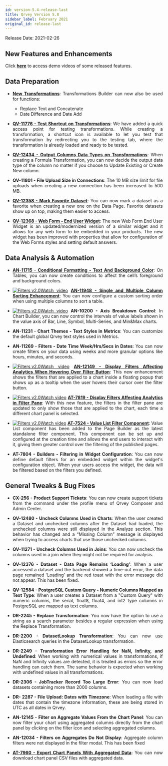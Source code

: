 ```yaml
---
id: version-5.4-release-last
title: Qrvey Version 5.8
sidebar_label: February 2021
original_id: release-last
---
```

<div style="text-align: justify">
Release Date: 2021-02-26


## New Features and Enhancements 

Click <a href="/docs/video-training/release/version-5.8" target="_blank"> <strong>here</strong></a> to access demo videos of some released features.


## Data Preparation


* <a href="/docs/ui-docs/datasets/transformations/" target="_blank"><strong>New Transformations</strong></a>: Transformations Builder can now also be used for functions:
  * Replace Text and Concatenate
  * Date Difference and Date Add


* <a href="/docs/ui-docs/datasets/transformations/" target="_blank"><strong>QV-11776 - Test Shortcut on Transformations</strong></a>: We have added a quick access point for testing transformations. While creating a transformation, a shortcut icon is available to let you test that transformation by redirecting you to the testing tab, where the transformation is already loaded and ready to be tested.

* <a href="/docs/ui-docs/datasets/transformations/" target="_blank"><strong>QV-12434 - Output Columns Data Types on Transformations</strong></a>: When creating a Formula Transformation, you can now decide the output data type of the column no matter if you choose to Update Existing or Create New column.


* **QV-11801 - File Upload Size in Connections**: The 10 MB size limit for file uploads when creating a new connection has been increased to 500 MB.

* <a href="/docs/ui-docs/datasets/datasets/" target="_blank"><strong>QV-12358 - Mark Favorite Dataset</strong></a>: You can now mark a dataset as a favorite when creating a new one on the Data Page. Favorite datasets show up on top, making them easier to access.

* <a href="/docs/embedding/widgets/data-sources/web-form-end-user/" target="_blank"><strong>QV-12368 - Web Form - End User Widget</strong></a>: The new Web Form End User Widget is an updated/modernized version of a similar widget and it allows for any web form to be embedded in your products. The new widget has been improved with properties that allow for configuration of the Web Forms styles and setting default answers.


## Data Analysis & Automation

* <a href="/docs/ui-docs/dataviews/chart-builder/"><strong>AN-11715 - Conditional Formatting - Text And Background Color</strong></a>: On Tables, you can now create conditions to affect the cell’s foreground and background colors.

* <a href="/docs/video-training/release/version-5.8/#simple-and-multiple-column-sorting-enhancements" target="_blank" class="tooltip"><img alt="Filters v2.0" src="https://s3.amazonaws.com/cdn.qrvey.com/documentation_assets/release-notes/video_icon.png#thumbnail-20" class="video-icon-png"><span class="tooltiptext">Watch video</span></a> <a href="/docs/ui-docs/dataviews/chart-types/"><strong>AN-11948 - Single and Multiple Column Sorting Enhancement</strong></a>: You can now configure a custom sorting order when using multiple columns to sort a table.

* <a href="/docs/video-training/release/version-5.8/#chart-axis-breakdown-control" target="_blank" class="tooltip"><img alt="Filters v2.0" src="https://s3.amazonaws.com/cdn.qrvey.com/documentation_assets/release-notes/video_icon.png#thumbnail-20" class="video-icon-png"><span class="tooltiptext">Watch video</span></a> **AN-10200 - Axis Breakdown Control**: In Chart Builder, you can now control the intervals of value labels shown in the value axis of Bar, Line, Symbol, Multi-Series, and Min&Max charts.

* **AN-11231 - Chart Themes - Text Styles in Metrics**: You can customize the default global Qrvey text styles used in Metrics.

* **AN-11269 - Filters - Date Time Week/Hrs/Secs in Dates**: You can now create filters on your data using weeks and more granular options like hours, minutes, and seconds.

* <a href="" target="_blank" class="tooltip"><img alt="Filters v2.0" src="https://s3.amazonaws.com/cdn.qrvey.com/documentation_assets/release-notes/video_icon.png#thumbnail-20" class="video-icon-png"><span class="tooltiptext">Watch video</span></a> <a href="/docs/ui-docs/filtering-data/working-with-filters/"><strong> AN-12149 - Display Filters Affecting Analytics When Hovering Over Filter Button</strong></a>: This new enhancement shows the filters that are applied to a chart inside a floating popup that shows up as a tooltip when the user hovers their cursor over the filter button.



* <a href="/docs/video-training/release/version-5.8/#value-list-and-display-filters" target="_blank" class="tooltip"><img alt="Filters v2.0" src="https://s3.amazonaws.com/cdn.qrvey.com/documentation_assets/release-notes/video_icon.png#thumbnail-20" class="video-icon-png"><span class="tooltiptext">Watch video</span></a> <a href="/docs/ui-docs/filtering-data/working-with-filters/"><strong> AT-7819 - Display Filters Affecting Analytics in Filter Pane</strong></a>: With this new feature, the filters in the filter pane are updated to only show those that are applied to the chart, each time a different chart panel is selected.

* <a href="/docs/video-training/release/version-5.8/#value-list-and-display-filters" target="_blank" class="tooltip"><img alt="Filters v2.0" src="https://s3.amazonaws.com/cdn.qrvey.com/documentation_assets/release-notes/video_icon.png#thumbnail-20" class="video-icon-png"><span class="tooltiptext">Watch video</span></a> <a href="/docs/ui-docs/filtering-data/working-with-filters/"><strong> AT-7524 - Value List Filter Component</strong></a>: Value List component has been added to the Page Builder as the latest standalone filter component. This component can be set up and configured at the creation time and allows the end users to interact with it, giving them greater control over the filtering of the published pages.

* **AT-7804 - Builders - Filtering in Widget Configuration**: You can now define default filters for an embedded widget within the widget's configuration object. When your users access the widget, the data will be filtered based on the filters you defined.



## General Tweaks & Bug Fixes

* **CX-256 - Product Support Tickets**: You can now create support tickets from the command under the profile menu of Qrvey Composer and Admin Center.

* **QV-12480 - Uncheck Columns Used in Charts**: When the user created a Dataset and unchecked columns after the Dataset had loaded, the unchecked columns were still displayed in the Analyze section. This behavior has changed and a “Missing Column” message is displayed when trying to access charts that use those unchecked columns.

* **QV-11271 - Uncheck Columns Used in Joins**: You can now uncheck the columns used in a join when they might not be required for analysis.

* **QV-12376 - Dataset - Data Page Remains ‘Loading’**: When a user accessed a dataset and the backend showed a time-out error, the data page remained ‘Loading’ and the red toast with the error message did not appear. This has been fixed.

* **QV-12584 - PostgreSQL Custom Query - Numeric Columns Mapped as Text Type**: When a user creates a Dataset from a "Custom Query" with numeric columns, the serial, float8, float4, and int2 type columns in PostgreSQL are mapped as text columns.


* **DR-2245 - Replace Transformation**: You now have the option to use a string as a search parameter besides a regular expression when using the Replace Transformation.

* **DR-2200 - DatasetLookup Transformation**: You can now use Elasticsearch queries in the DatasetLookup transformation.

* **DR-2249 - Transformation Error Handling for NaN, Infinity, and Undefined**: When working with numerical values in transformations, if NaN and Infinity values are detected, it is treated as errors so the error handling can catch them. The same behavior is expected when working with undefined values in all transformations.

* **DR-2306 - JobTracker Record Too Large Error**: You can now load datasets containing more than 2000 columns.

* **DR- 2287 - File Upload: Dates with Timezone**: When loading a file with dates that contain the timezone information, these are being stored in UTC as all dates in Qrvey.

* **AN-12145 - Filter on Aggregate Values From the Chart Panel**: You can now filter your chart using aggregated columns directly from the chart panel by clicking on the filter icon and selecting aggregated columns.

* **AN-12034 - Filters on Aggregates Do Not Display**: Aggregate column filters were not displayed in the filter modal. This has been fixed


* <a href="/docs/ui-docs/dataviews/exporting/" target="_blank"><strong>AT-7960 - Export Chart Panels With Aggregated Data</strong></a>: You can now download chart panel CSV files with aggregated data.
